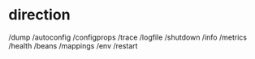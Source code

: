 # direction


/dump 
/autoconfig 
/configprops 
/trace 
/logfile 
/shutdown 
/info 
/metrics 
/health 
/beans 
/mappings 
/env 
/restart 
